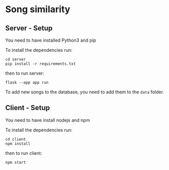 # Song similarity

## Server - Setup

You need to have installed Python3 and pip

To install the dependencies run:

```
cd server
pip install -r requirements.txt
```

then to run server:

```
flask --app app run
```

To add new songs to the database, you need to add them to the `data` folder.

## Client - Setup

You need to have install nodejs and npm

To install the dependencies run:

```
cd client
npm install
```

then to run client:

```
npm start
```
